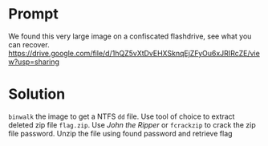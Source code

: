 # Prompt
We found this very large image on a confiscated flashdrive, see what you can recover.
https://drive.google.com/file/d/1hQZ5vXtDvEHXSknqEjZFyOu6xJRIRcZE/view?usp=sharing

# Solution
`binwalk` the image to get a NTFS `dd` file.
Use tool of choice to extract deleted zip file `flag.zip`.
Use _John the Ripper_ or `fcrackzip` to crack the zip file password.
Unzip the file using found password and retrieve flag
